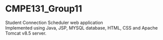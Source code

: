 # CMPE131_Group11
Student Connection Scheduler web application <br>
Implemented using Java, JSP, MYSQL database, HTML, CSS and Apache Tomcat v8.5 server.
